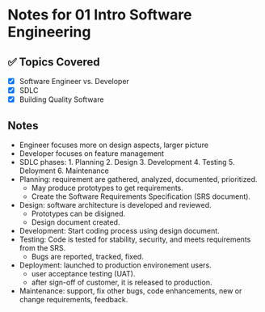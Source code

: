 # Notes for 01 Intro Software Engineering

## ✅ Topics Covered
- [x] Software Engineer vs. Developer
- [x] SDLC
- [x] Building Quality Software

## Notes
- Engineer focuses more on design aspects, larger picture
- Developer focuses on feature management
- SDLC phases: 1. Planning 2. Design 3. Development 4. Testing 5. Deloyment 6. Maintenance
- Planning: requirement are gathered, analyzed, documented, prioritized. 
  - May produce prototypes to get requirements. 
  - Create the Software Requirements Specification (SRS document).
- Design: software architecture is developed and reviewed. 
  - Prototypes can be disigned. 
  - Design document created.
- Development: Start coding process using design document.
- Testing: Code is tested for stability, security, and meets requirements from the SRS. 
  - Bugs are reported, tracked, fixed.
- Deployment: launched to production environement users.
  - user acceptance testing (UAT).
  - after sign-off of customer, it is released to production.
- Maintenance: support, fix other bugs, code enhancements, new or change requirements, feedback.
